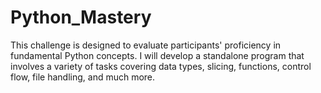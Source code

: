 # Python_Mastery
This challenge is designed to evaluate participants' proficiency in fundamental Python concepts. I will develop a standalone program that involves a variety of tasks covering data types, slicing, functions, control flow, file handling, and much more.

